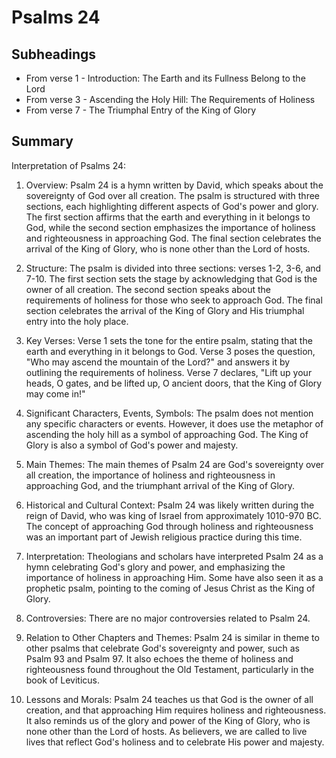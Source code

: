 # Psalms 24

## Subheadings

* From verse 1 - Introduction: The Earth and its Fullness Belong to the Lord
* From verse 3 - Ascending the Holy Hill: The Requirements of Holiness
* From verse 7 - The Triumphal Entry of the King of Glory

## Summary

Interpretation of Psalms 24:

1. Overview:
Psalm 24 is a hymn written by David, which speaks about the sovereignty of God over all creation. The psalm is structured with three sections, each highlighting different aspects of God's power and glory. The first section affirms that the earth and everything in it belongs to God, while the second section emphasizes the importance of holiness and righteousness in approaching God. The final section celebrates the arrival of the King of Glory, who is none other than the Lord of hosts.

2. Structure:
The psalm is divided into three sections: verses 1-2, 3-6, and 7-10. The first section sets the stage by acknowledging that God is the owner of all creation. The second section speaks about the requirements of holiness for those who seek to approach God. The final section celebrates the arrival of the King of Glory and His triumphal entry into the holy place.

3. Key Verses:
Verse 1 sets the tone for the entire psalm, stating that the earth and everything in it belongs to God. Verse 3 poses the question, "Who may ascend the mountain of the Lord?" and answers it by outlining the requirements of holiness. Verse 7 declares, "Lift up your heads, O gates, and be lifted up, O ancient doors, that the King of Glory may come in!"

4. Significant Characters, Events, Symbols:
The psalm does not mention any specific characters or events. However, it does use the metaphor of ascending the holy hill as a symbol of approaching God. The King of Glory is also a symbol of God's power and majesty.

5. Main Themes:
The main themes of Psalm 24 are God's sovereignty over all creation, the importance of holiness and righteousness in approaching God, and the triumphant arrival of the King of Glory.

6. Historical and Cultural Context:
Psalm 24 was likely written during the reign of David, who was king of Israel from approximately 1010-970 BC. The concept of approaching God through holiness and righteousness was an important part of Jewish religious practice during this time.

7. Interpretation:
Theologians and scholars have interpreted Psalm 24 as a hymn celebrating God's glory and power, and emphasizing the importance of holiness in approaching Him. Some have also seen it as a prophetic psalm, pointing to the coming of Jesus Christ as the King of Glory.

8. Controversies:
There are no major controversies related to Psalm 24.

9. Relation to Other Chapters and Themes:
Psalm 24 is similar in theme to other psalms that celebrate God's sovereignty and power, such as Psalm 93 and Psalm 97. It also echoes the theme of holiness and righteousness found throughout the Old Testament, particularly in the book of Leviticus.

10. Lessons and Morals:
Psalm 24 teaches us that God is the owner of all creation, and that approaching Him requires holiness and righteousness. It also reminds us of the glory and power of the King of Glory, who is none other than the Lord of hosts. As believers, we are called to live lives that reflect God's holiness and to celebrate His power and majesty.